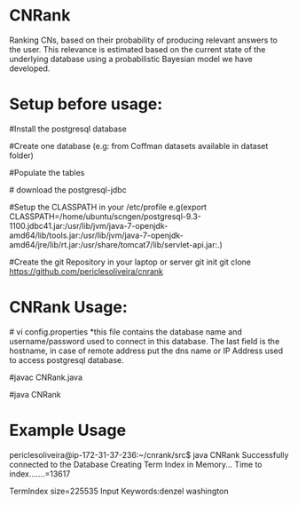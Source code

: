 CNRank
==================
Ranking CNs, based on their probability of producing relevant answers to the user. This relevance is estimated based on the current state of the underlying
database using a probabilistic Bayesian model we have developed.


Setup before usage:
====================
\#Install the postgresql database

\#Create one database (e.g: from Coffman datasets available in dataset folder)

\#Populate the tables

\# download the postgresql-jdbc

\#Setup the CLASSPATH in your /etc/profile
 e.g(export CLASSPATH=/home/ubuntu/scngen/postgresql-9.3-1100.jdbc41.jar:/usr/lib/jvm/java-7-openjdk-amd64/lib/tools.jar:/usr/lib/jvm/java-7-openjdk-amd64/jre/lib/rt.jar:/usr/share/tomcat7/lib/servlet-api.jar:.)

\#Create the git Repository in your laptop or server
git init
git clone https://github.com/periclesoliveira/cnrank

CNRank Usage:
===================
\# vi config.properties
  *this file contains the database name and username/password used to connect in this database. The last field is the hostname, in case of remote address put the dns name or IP Address used to access postgresql database.

\#javac CNRank.java

\#java CNRank

Example Usage
===================

periclesoliveira@ip-172-31-37-236:~/cnrank/src$ java CNRank
Successfully connected to the Database
Creating Term Index in Memory...
Time to index.......=13617

TermIndex size=225535
Input Keywords:denzel washington

